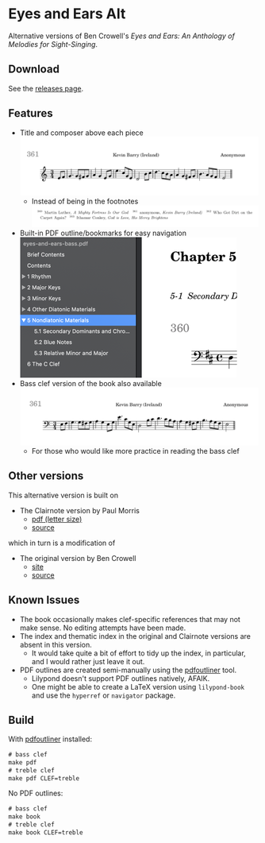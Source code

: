 
# Eyes and Ears Alt

Alternative versions of Ben Crowell's *Eyes and Ears: An Anthology of Melodies for Sight-Singing*.

## Download

See the [releases page](https://github.com/GHPen/eyes-and-ears/releases).


## Features

- Title and composer above each piece
![](screenshots/title_composer.png)
  - Instead of being in the footnotes
  ![](screenshots/footnote.png)
- Built-in PDF outline/bookmarks for easy navigation
![](screenshots/pdfoutline_small.png)
- Bass clef version of the book also available
![](screenshots/bass.png)
  - For those who would like more practice in reading the bass clef

## Other versions

This alternative version is built on

- The Clairnote version by Paul Morris
  - [pdf (letter size)](https://clairnote.org/more-sheet-music-files/eyes-and-ears-clairnote-sn-let.pdf)
  - [source](https://github.com/PaulMorris/eyes-and-ears-clairnote)

which in turn is a modification of

- The original version by Ben Crowell 
  - [site](http://www.lightandmatter.com/sight/sight.html)
  - [source](https://github.com/bcrowell/eyes_and_ears)

## Known Issues

- The book occasionally makes clef-specific references that may not make sense. No editing attempts have been made. 
- The index and thematic index in the original and Clairnote versions are absent in this version. 
  - It would take quite a bit of effort to tidy up the index, in particular, and I would rather just leave it out. 
- PDF outlines are created semi-manually using the [pdfoutliner](https://github.com/GHPen/pdfoutliner) tool. 
  - Lilypond doesn't support PDF outlines natively, AFAIK. 
  - One might be able to create a LaTeX version using `lilypond-book` and use the `hyperref` or `navigator` package. 

## Build

With [pdfoutliner](https://github.com/GHPen/pdfoutliner) installed: 

```
# bass clef
make pdf
# treble clef
make pdf CLEF=treble
```

No PDF outlines:

```
# bass clef
make book
# treble clef
make book CLEF=treble
```
